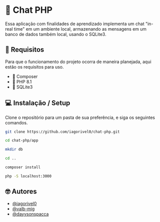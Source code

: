
# 💬 Chat PHP

Essa aplicação com finalidades de aprendizado implementa um chat "in-real time" em um ambiente local, armazenando as mensagens em um banco de dados também local, usando o SQLite3.


## 🚨 Requisitos

Para que o funcionamento do projeto ocorra de maneira planejada, aqui estão os requisitos para uso.

- 🎻 Composer
- 🐘 PHP 8.1
- 💾 SQLite3

## 💻 Instalação / Setup

Clone o repositório para um pasta de sua preferência, e siga os seguintes comandos.

```bash
git clone https://github.com/iagorivel0/chat-php.git

cd chat-php/app

mkdir db

cd ..

composer install

php -S localhost:3000
```

## 🤓 Autores

- [@iagorivel0](https://www.github.com/iagorivel0)
- [@valb-mig](https://www.github.com/valb-mig)
- [@dayvsonspacca](https://www.github.com/dayvsonspacca)